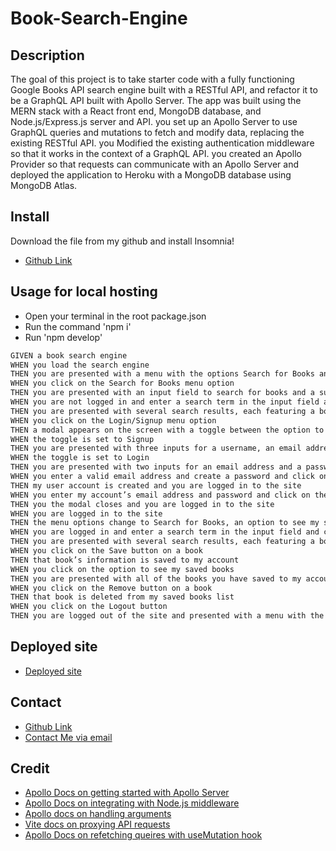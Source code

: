 # Book-Search-Engine

## Description
The goal of this project is to take starter code with a fully functioning Google Books API search engine built with a RESTful API, and refactor it to be a GraphQL API built with Apollo Server. The app was built using the MERN stack with a React front end, MongoDB database, and Node.js/Express.js server and API. you set up an Apollo Server to use GraphQL queries and mutations to fetch and modify data, replacing the existing RESTful API. you Modified the existing authentication middleware so that it works in the context of a GraphQL API. you created an Apollo Provider so that requests can communicate with an Apollo Server and deployed the application to Heroku with a MongoDB database using MongoDB Atlas.

## Install
Download the file from my github and install Insomnia!
* [Github Link](https://github.com/BryceedThompson/Employee-Tracker)

## Usage for local hosting
* Open your terminal in the root package.json
* Run the command 'npm i' 
* Run 'npm develop'

```md
GIVEN a book search engine
WHEN you load the search engine
THEN you are presented with a menu with the options Search for Books and Login/Signup and an input field to search for books and a submit button
WHEN you click on the Search for Books menu option
THEN you are presented with an input field to search for books and a submit button
WHEN you are not logged in and enter a search term in the input field and click the submit button
THEN you are presented with several search results, each featuring a book’s title, author, description, image, and a link to that book on the Google Books site
WHEN you click on the Login/Signup menu option
THEN a modal appears on the screen with a toggle between the option to log in or sign up
WHEN the toggle is set to Signup
THEN you are presented with three inputs for a username, an email address, and a password, and a signup button
WHEN the toggle is set to Login
THEN you are presented with two inputs for an email address and a password and login button
WHEN you enter a valid email address and create a password and click on the signup button
THEN my user account is created and you are logged in to the site
WHEN you enter my account’s email address and password and click on the login button
THEN you the modal closes and you are logged in to the site
WHEN you are logged in to the site
THEN the menu options change to Search for Books, an option to see my saved books, and Logout
WHEN you are logged in and enter a search term in the input field and click the submit button
THEN you are presented with several search results, each featuring a book’s title, author, description, image, and a link to that book on the Google Books site and a button to save a book to my account
WHEN you click on the Save button on a book
THEN that book’s information is saved to my account
WHEN you click on the option to see my saved books
THEN you are presented with all of the books you have saved to my account, each featuring the book’s title, author, description, image, and a link to that book on the Google Books site and a button to remove a book from my account
WHEN you click on the Remove button on a book
THEN that book is deleted from my saved books list
WHEN you click on the Logout button
THEN you are logged out of the site and presented with a menu with the options Search for Books and Login/Signup and an input field to search for books and a submit button  

```

## Deployed site
* [Deployed site](https://book-search11-5a9c6bb87475.herokuapp.com/)

## Contact
* [Github Link](https://github.com/BryceedThompson)
* [Contact Me via email](mailto:bryceedthompson@gmail.com)

## Credit
* [Apollo Docs on getting started with Apollo Server](https://www.apollographql.com/docs/apollo-server/getting-started)
* [Apollo Docs on integrating with Node.js middleware](https://www.apollographql.com/docs/apollo-server/integrations/building-integrations)
* [Apollo docs on handling arguments](https://www.apollographql.com/docs/apollo-server/data/resolvers#handling-arguments)
* [Vite docs on proxying API requests](https://vitejs.dev/config/server-options.html#server-proxy)
* [Apollo Docs on refetching queires with useMutation hook](https://www.apollographql.com/docs/react/data/mutations/#refetching-queries)

